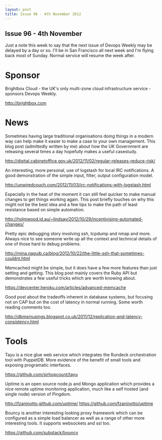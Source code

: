 ```yaml
---
layout: post
title: Issue 96 - 4th November 2012
---
```


## Issue 96 - 4th November

Just a note this week to say that the next issue of Devops Weekly may be delayed by a day or so. I'll be in San Francisco all next week and I'm flying back most of Sunday. Normal service will resume the week after.


Sponsor
======

Brightbox Cloud - the UK's only multi-zone cloud infrastructure service - sponsors Devops Weekly.

http://brightbox.com


News
====

Sometimes having large traditional organisations doing things in a modern way can help make it easier to make a case to your own management. This blog post (admittedly written by me) about how the UK Government are releasing several times a day hopefully makes a useful casestudy.

http://digital.cabinetoffice.gov.uk/2012/11/02/regular-releases-reduce-risk/


An interesting, more personal, use of logstash for local IRC notifications. A good demonstration of the simple input, filter, output configuration model.

http://unwiredcouch.com/2012/11/03/irc-notifications-with-logstash.html


Especially in the heat of the moment it can still feel quicker to make manual changes to get things working again. This post briefly touches on why this might not be the best idea and a few tips to make the path of least resistance based on simple automation.

http://holmwood.id.au/~lindsay/2012/10/29/incentivising-automated-changes/


Pretty epic debugging story involving ssh, tcpdump and nmap and more. Always nice to see someone write up all the context and technical details of one of those hard to debug problems.

http://mina.naguib.ca/blog/2012/10/22/the-little-ssh-that-sometimes-couldnt.html


Memcached might be simple, but it does have a few more features than just setting and getting. This blog post mainly covers the Ruby API but demonstrates a few useful tricks which are worth knowing about.

https://devcenter.heroku.com/articles/advanced-memcache


Good post about the tradeoffs inherent in database systems, but focusing not on CAP but on the cost of latency in normal running. Some worth reading comments too.

http://dbmsmusings.blogspot.co.uk/2011/12/replication-and-latency-consistency.html


Tools
====

Tayu is a nice glue web service which integrates the Rundeck orchestration tool with PuppetDB. More evidence of the benefit of small tools and exposing programatic interfaces.

https://github.com/sirhopcount/tayu


Uptime is an open source node.js and Mongo application which provides a nice remote uptime monitoring application, much like a self hosted (and single node) version of Pingdom.

http://fzaninotto.github.com/uptime/
https://github.com/fzaninotto/uptime


Bouncy is another interesting looking proxy framework which can be configured as a simple load balancer as well as a range of other more interesting tools. It supports websockets and ssl too.

https://github.com/substack/bouncy
